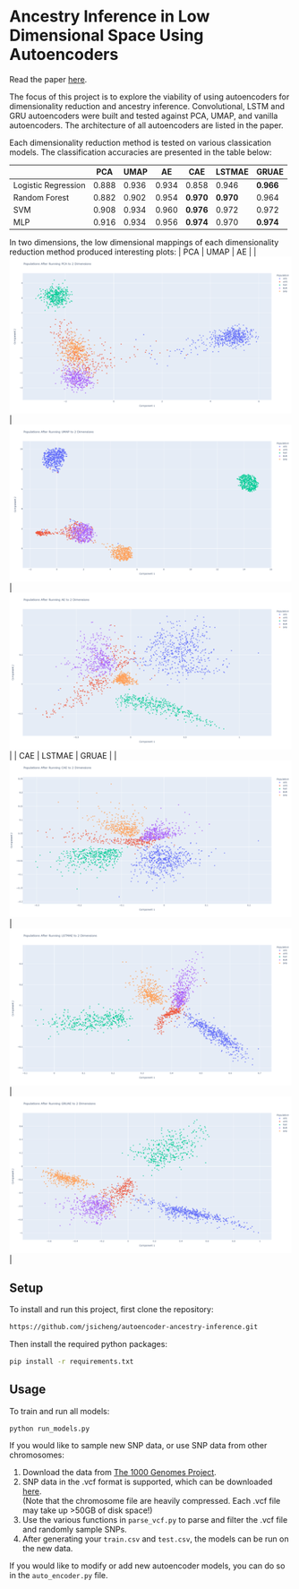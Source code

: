 # Ancestry Inference in Low Dimensional Space Using Autoencoders

Read the paper [here](https://github.com/jsicheng/autoencoder-ancestry-inference/blob/main/Ancestry%20Inference%20in%20Low%20Dimensional%20Space%20Using%20Autoencoders.pdf).

The focus of this project is to explore the viability of using autoencoders for dimensionality reduction and ancestry inference. Convolutional, LSTM and GRU autoencoders were built and tested against PCA, UMAP, and vanilla autoencoders. The architecture of all autoencoders are listed in the paper.

Each dimensionality reduction method is tested on various classication models. The classification accuracies are presented in the table below:

<div align="center">

|                       | PCA    | UMAP     | AE    | CAE       | LSTMAE    | GRUAE     |
| --------------------- | ------ | ----     | ----- | -----     | --------- | --------- |
| Logistic Regression   | 0.888  | 0.936    | 0.934 | 0.858     | 0.946     | **0.966** |
| Random Forest         | 0.882  | 0.902    | 0.954 | **0.970** | **0.970** | 0.964     |
| SVM                   | 0.908  | 0.934    | 0.960 | **0.976** | 0.972     | 0.972     |
| MLP                   | 0.916  | 0.934    | 0.956 | **0.974** | 0.970     | **0.974** |

</div>

In two dimensions, the low dimensional mappings of each dimensionality reduction method produced interesting plots:
| PCA | UMAP | AE |
| ![PCA](/fig/pca_train.png) | ![UMAP](/fig/umap_train.png) | ![AE](/fig/ae_train.png) |
| CAE | LSTMAE | GRUAE |
| ![CAE](/fig/cae_train.png) | ![LSTMAE](/fig/LSTMAE_train.png) | ![GRUAE](/fig/gruae_train.png) |

## Setup

To install and run this project, first clone the repository:

```sh
https://github.com/jsicheng/autoencoder-ancestry-inference.git
```

Then install the required python packages:

```sh
pip install -r requirements.txt
```

## Usage

To train and run all models:

```sh
python run_models.py
```

If you would like to sample new SNP data, or use SNP data from other chromosomes:
1. Download the data from [The 1000 Genomes Project](https://www.internationalgenome.org/).
2. SNP data in the .vcf format is supported, which can be downloaded [here](http://ftp.1000genomes.ebi.ac.uk/vol1/ftp/release/20130502/).\
(Note that the chromosome file are heavily compressed. Each \.vcf file may take up >50GB of disk space!)
3. Use the various functions in `parse_vcf.py` to parse and filter the \.vcf file and randomly sample SNPs.
4. After generating your `train.csv` and `test.csv`, the models can be run on the new data.

If you would like to modify or add new autoencoder models, you can do so in the `auto_encoder.py` file.